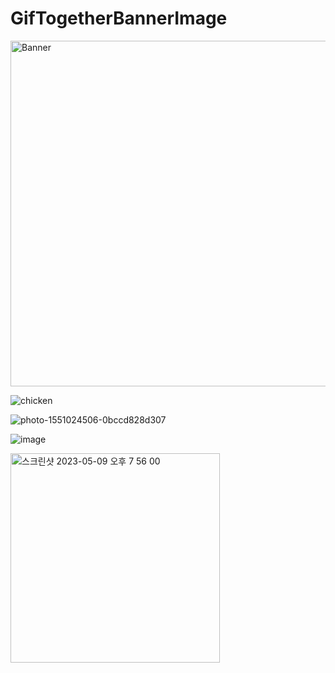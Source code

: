 # GifTogetherBannerImage
<img width="553" alt="Banner" src="https://user-images.githubusercontent.com/95114036/224049941-6126a647-21a9-4df9-8acd-4c2e40930f85.png">

![chicken](https://user-images.githubusercontent.com/95114036/224054115-ce17b5e6-9c8e-4964-b212-b8fee0a5ecb5.jpeg)

![photo-1551024506-0bccd828d307](https://user-images.githubusercontent.com/95114036/227114684-f23395cb-257c-4b18-a611-5fd6460283dc.jpeg)

![image](https://user-images.githubusercontent.com/95114036/232688931-f41afa1d-b83d-4d24-8cc6-fc248d74a7a5.png)

<img width="335" alt="스크린샷 2023-05-09 오후 7 56 00" src="https://github.com/apwierk2451/GifTogetherBannerImage/assets/95114036/35dafcf3-d4e6-4cf5-a129-e5d2803aeca2">
